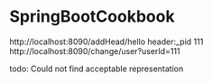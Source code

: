 # SpringBootCookbook
http://localhost:8090/addHead/hello  header:_pid 111
http://localhost:8090/change/user?userId=111

todo:
Could not find acceptable representation
